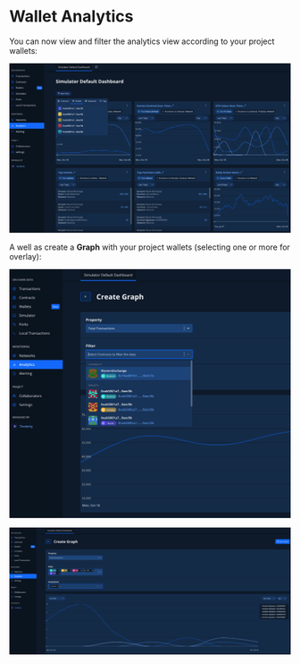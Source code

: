 # Wallet Analytics

You can now view and filter the analytics view according to your project wallets:

![](<../../.gitbook/assets/image (90) (1).png>)

A well as create a **Graph** with your project wallets (selecting one or more for overlay):

![](<../../.gitbook/assets/image (74) (1).png>)

![](<../../.gitbook/assets/image (87) (1).png>)
